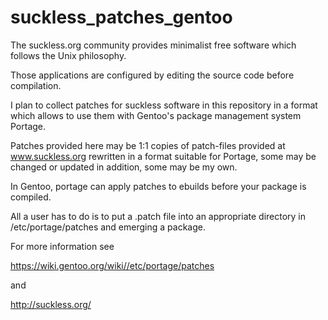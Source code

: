 # suckless_patches_gentoo
The suckless.org community provides minimalist free software which follows the Unix philosophy.

Those applications are configured by editing the source code before compilation.

I plan to collect patches for suckless software in this repository in a format which allows to use them with Gentoo's package management system Portage.

Patches provided here may be 1:1 copies of patch-files provided at www.suckless.org rewritten in a format suitable for Portage, some may be changed or updated in addition, some may be my own.

In Gentoo, portage can apply patches to ebuilds before your package is compiled.

All a user has to do is to put a .patch file into an appropriate directory in /etc/portage/patches and emerging a package.

For more information see

https://wiki.gentoo.org/wiki//etc/portage/patches

and

http://suckless.org/
